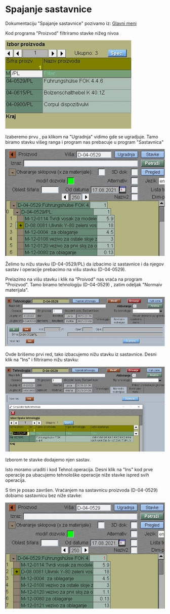 # Spajanje sastavnice

Dokumentaciju "Spajanje sastavnice" pozivamo iz:  [Glavni meni](../../index_sr.md)

Kod programa "Proizvod" filtriramo stavke nižeg nivoa

![Image](spaj_sastav_01.jpg)

Izaberemo prvu , pa klikom na "Ugradnja" vidimo gde se ugradjuje. Tamo biramo stavku višeg ranga i program nas
prebacuje u program "Sastavnica"

![Image](spaj_sastav_02.jpg)

Želimo tu nižu stavku (D-04-0529/PL) da izbacimo iz sastavnice i da njegov sastav i operacije prebacimo na višu stavku (D-04-0529).

Prelazimo na višu stavku i klik na "Proivod" nas vraća na program "Proizvod". Tamo biramo tehnologiju (D-04-0529) , zatim odeljak "Normaiv materijala".

![Image](spaj_sastav_03.jpg)

Ovde brišemo prvi red, tako izbacujemo nižu stavku iz sastavnice. Desni klik na "Ins" i filtriramo nižu stavku:

![Image](spaj_sastav_04.jpg)

Izborom te stavke dodajemo njen sastav.

Isto moramo uraditi i kod Tehnol.operacija.
Desni klik na "Ins" kod prve operacije pa ubacujemo
tehnološke operacije niže stavke ispred svih operacija.

S tim je posao završen. 
Vraćanjem na sastavnicu proizvoda  (D-04-0529) dobiamo sastavnicu bez niže stavke:

![Image](spaj_sastav_05.jpg)

